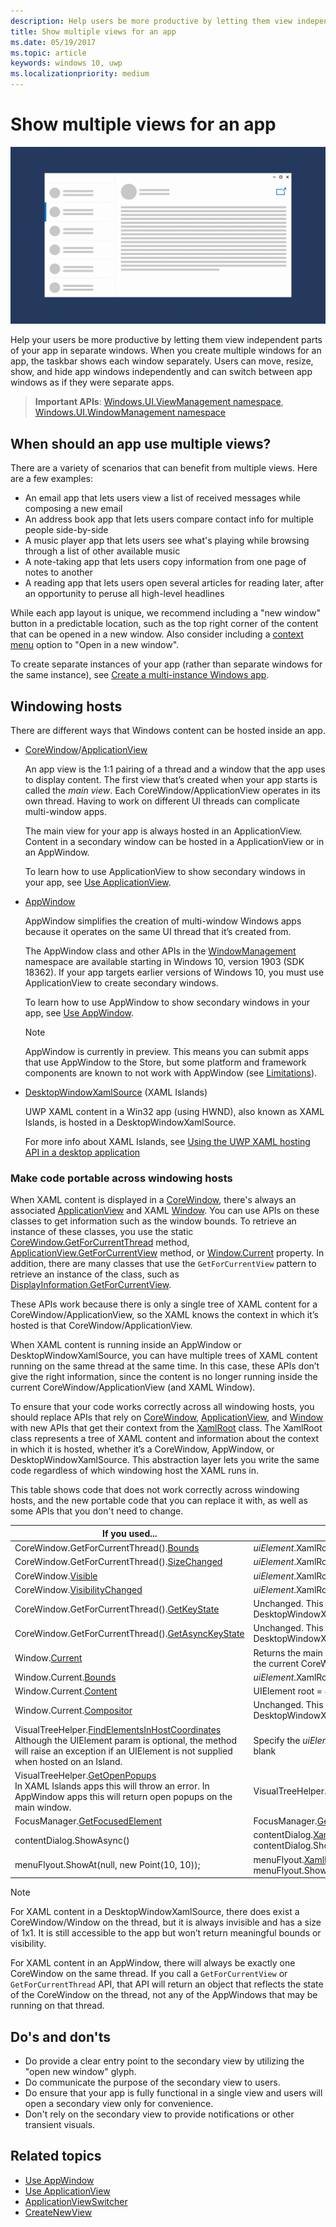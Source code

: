 ```yaml
---
description: Help users be more productive by letting them view independent parts of your app in separate windows.
title: Show multiple views for an app
ms.date: 05/19/2017
ms.topic: article
keywords: windows 10, uwp
ms.localizationpriority: medium
---
```

# Show multiple views for an app

![Wireframe showing an app with multiple windows](images/multi-view.gif)

Help your users be more productive by letting them view independent parts of your app in separate windows. When you create multiple windows for an app, the taskbar shows each window separately. Users can move, resize, show, and hide app windows independently and can switch between app windows as if they were separate apps.

> **Important APIs**: [Windows.UI.ViewManagement namespace](/uwp/api/windows.ui.viewmanagement), [Windows.UI.WindowManagement namespace](/uwp/api/windows.ui.windowmanagement)

## When should an app use multiple views?

There are a variety of scenarios that can benefit from multiple views. Here are a few examples:

- An email app that lets users view a list of received messages while composing a new email
- An address book app that lets users compare contact info for multiple people side-by-side
- A music player app that lets users see what's playing while browsing through a list of other available music
- A note-taking app that lets users copy information from one page of notes to another
- A reading app that lets users open several articles for reading later, after an opportunity to peruse all high-level headlines

While each app layout is unique, we recommend including a "new window" button in a predictable location, such as the top right corner of the content that can be opened in a new window. Also consider including a [context menu](../controls-and-patterns/menus.md) option to "Open in a new window".

To create separate instances of your app (rather than separate windows for the same instance), see [Create a multi-instance Windows app](../../launch-resume/multi-instance-uwp.md).

## Windowing hosts

There are different ways that Windows content can be hosted inside an app.

- [CoreWindow](/uwp/api/windows.ui.core.corewindow)/[ApplicationView](/uwp/api/windows.ui.viewmanagement.applicationview)

     An app view is the 1:1 pairing of a thread and a window that the app uses to display content. The first view that’s created when your app starts is called the *main view*. Each CoreWindow/ApplicationView operates in its own thread. Having to work on different UI threads can complicate multi-window apps.

    The main view for your app is always hosted in an ApplicationView. Content in a secondary window can be hosted in a ApplicationView or in an AppWindow.

    To learn how to use ApplicationView to show secondary windows in your app, see [Use ApplicationView](application-view.md).
- [AppWindow](/uwp/api/windows.ui.windowmanagement.appwindow)

    AppWindow simplifies the creation of multi-window Windows apps because it operates on the same UI thread that it’s created from.

    The AppWindow class and other APIs in the [WindowManagement](/uwp/api/windows.ui.windowmanagement) namespace are available starting in Windows 10, version 1903 (SDK 18362). If your app targets earlier versions of Windows 10, you must use ApplicationView to create secondary windows.

    To learn how to use AppWindow to show secondary windows in your app, see [Use AppWindow](app-window.md).

    > [!NOTE]
    > AppWindow is currently in preview. This means you can submit apps that use AppWindow to the Store, but some platform and framework components are known to not work with AppWindow (see [Limitations](/uwp/api/windows.ui.windowmanagement.appwindow#limitations)).
- [DesktopWindowXamlSource](/uwp/api/windows.ui.xaml.hosting.desktopwindowxamlsource) (XAML Islands)

     UWP XAML content in a Win32 app (using HWND), also known as XAML Islands, is hosted in a DesktopWindowXamlSource.

    For more info about XAML Islands, see [Using the UWP XAML hosting API in a desktop application](/windows/apps/desktop/modernize/using-the-xaml-hosting-api)

### Make code portable across windowing hosts

When XAML content is displayed in a [CoreWindow](/uwp/api/windows.ui.core.corewindow), there's always an associated [ApplicationView](/uwp/api/windows.ui.viewmanagement.applicationview) and XAML [Window](/uwp/api/windows.ui.xaml.window). You can use APIs on these classes to get information such as the window bounds. To retrieve an instance of these classes, you use the static [CoreWindow.GetForCurrentThread](/uwp/api/windows.ui.core.corewindow.getforcurrentthread) method, [ApplicationView.GetForCurrentView](/uwp/api/windows.ui.viewmanagement.applicationview.getforcurrentview) method, or [Window.Current](/uwp/api/windows.ui.xaml.window.current) property. In addition, there are many classes that use the `GetForCurrentView` pattern to retrieve an instance of the class, such as [DisplayInformation.GetForCurrentView](/uwp/api/windows.graphics.display.displayinformation.getforcurrentview).

These APIs work because there is only a single tree of XAML content for a CoreWindow/ApplicationView, so the XAML knows the context in which it’s hosted is that CoreWindow/ApplicationView.

When XAML content is running inside an AppWindow or DesktopWindowXamlSource, you can have multiple trees of XAML content running on the same thread at the same time. In this case, these APIs don’t give the right information, since the content is no longer running inside the current CoreWindow/ApplicationView (and XAML Window).

To ensure that your code works correctly across all windowing hosts, you should replace APIs that rely on [CoreWindow](/uwp/api/windows.ui.core.corewindow), [ApplicationView](/uwp/api/windows.ui.viewmanagement.applicationview), and [Window](/uwp/api/windows.ui.xaml.window) with new APIs that get their context from the [XamlRoot](/uwp/api/windows.ui.xaml.xamlroot) class.
The XamlRoot class represents a tree of XAML content and information about the context in which it is hosted, whether it’s a CoreWindow, AppWindow, or DesktopWindowXamlSource. This abstraction layer lets you write the same code regardless of which windowing host the XAML runs in.

This table shows code that does not work correctly across windowing hosts, and the new portable code that you can replace it with, as well as some APIs that you don't need to change.

| If you used... | Replace with... |
| - | - |
| CoreWindow.GetForCurrentThread().[Bounds](/uwp/api/windows.ui.core.corewindow.bounds) | _uiElement_.XamlRoot.[Size](/uwp/api/windows.ui.xaml.xamlroot.size) |
| CoreWindow.GetForCurrentThread().[SizeChanged](/uwp/api/windows.ui.core.corewindow.sizechanged) | _uiElement_.XamlRoot.[Changed](/uwp/api/windows.ui.xaml.xamlroot.changed) |
| CoreWindow.[Visible](/uwp/api/windows.ui.core.corewindow.visible) | _uiElement_.XamlRoot.[IsHostVisible](/uwp/api/windows.ui.xaml.xamlroot.ishostvisible) |
| CoreWindow.[VisibilityChanged](/uwp/api/windows.ui.core.corewindow.visibilitychanged) | _uiElement_.XamlRoot.[Changed](/uwp/api/windows.ui.xaml.xamlroot.changed) |
| CoreWindow.GetForCurrentThread().[GetKeyState](/uwp/api/windows.ui.core.corewindow.getkeystate) | Unchanged. This is supported in AppWindow and DesktopWindowXamlSource. |
| CoreWindow.GetForCurrentThread().[GetAsyncKeyState](/uwp/api/windows.ui.core.corewindow.getasynckeystate) | Unchanged. This is supported in AppWindow and DesktopWindowXamlSource. |
| Window.[Current](/uwp/api/windows.ui.xaml.window.current) | Returns the main XAML Window object which is closely bound to the current CoreWindow. See Note after this table. |
| Window.Current.[Bounds](/uwp/api/windows.ui.xaml.window.bounds) | _uiElement_.XamlRoot.[Size](/uwp/api/windows.ui.xaml.xamlroot.size) |
| Window.Current.[Content](/uwp/api/windows.ui.xaml.window.content) | UIElement root =  _uiElement_.XamlRoot.[Content](/uwp/api/windows.ui.xaml.xamlroot.content) |
| Window.Current.[Compositor](/uwp/api/windows.ui.xaml.window.compositor) | Unchanged. This is supported in AppWindow and DesktopWindowXamlSource. |
| VisualTreeHelper.[FindElementsInHostCoordinates](/uwp/api/windows.ui.xaml.media.visualtreehelper.findelementsinhostcoordinates)<br>Although the UIElement param is optional, the method will raise an exception if an UIElement is not supplied when hosted on an Island. | Specify the _uiElement_.XamlRoot as UIElement instead of leaving it blank |
| VisualTreeHelper.[GetOpenPopups](/uwp/api/windows.ui.xaml.media.visualtreehelper.getopenpopups)<br/>In XAML Islands apps this will throw an error. In AppWindow apps this will return open popups on the main window. | VisualTreeHelper.[GetOpenPopupsForXamlRoot](/uwp/api/windows.ui.xaml.media.visualtreehelper.getopenpopupsforxamlroot)(_uiElement_.XamlRoot) |
| FocusManager.[GetFocusedElement](/uwp/api/windows.ui.xaml.input.focusmanager.getfocusedelement) | FocusManager.[GetFocusedElement](/uwp/api/windows.ui.xaml.input.focusmanager.getfocusedelement#Windows_UI_Xaml_Input_FocusManager_GetFocusedElement_Windows_UI_Xaml_XamlRoot_)(_uiElement_.XamlRoot) |
| contentDialog.ShowAsync() | contentDialog.[XamlRoot](/uwp/api/windows.ui.xaml.uielement.xamlroot) = _uiElement_.XamlRoot;<br/>contentDialog.ShowAsync(); |
| menuFlyout.ShowAt(null, new Point(10, 10)); | menuFlyout.[XamlRoot](/uwp/api/windows.ui.xaml.controls.primitives.flyoutbase.xamlroot) = _uiElement_.XamlRoot;<br/>menuFlyout.ShowAt(null, new Point(10, 10)); |

> [!NOTE]
> For XAML content in a DesktopWindowXamlSource, there does exist a CoreWindow/Window on the thread, but it is always invisible and has a size of 1x1. It is still accessible to the app but won’t return meaningful bounds or visibility.
>
>For XAML content in an AppWindow, there will always be exactly one CoreWindow on the same thread. If you call a `GetForCurrentView` or `GetForCurrentThread` API, that API will return an object that reflects the state of the CoreWindow on the thread, not any of the AppWindows that may be running on that thread.


## Do's and don'ts

- Do provide a clear entry point to the secondary view by utilizing the "open new window" glyph.
- Do communicate the purpose of the secondary view to users.
- Do ensure that your app is fully functional in a single view and users will open a secondary view only for convenience.
- Don't rely on the secondary view to provide notifications or other transient visuals.

## Related topics

- [Use AppWindow](app-window.md)
- [Use ApplicationView](application-view.md)
- [ApplicationViewSwitcher](/uwp/api/Windows.UI.ViewManagement.ApplicationViewSwitcher)
- [CreateNewView](/uwp/api/windows.applicationmodel.core.coreapplication.createnewview)
